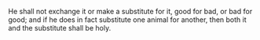He shall not exchange it or make a substitute for it, good for bad, or bad for good; and if he does in fact substitute one animal for another, then both it and the substitute shall be holy.
